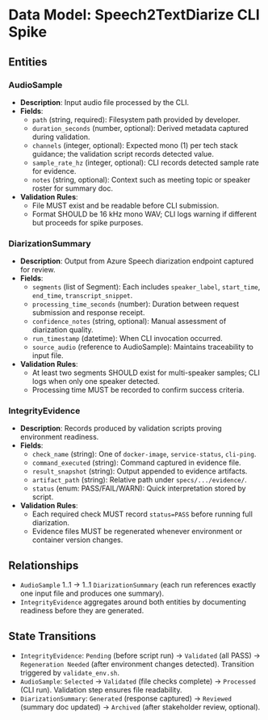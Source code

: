 # Data Model: Speech2TextDiarize CLI Spike

## Entities

### AudioSample
- **Description**: Input audio file processed by the CLI.
- **Fields**:
  - `path` (string, required): Filesystem path provided by developer.
  - `duration_seconds` (number, optional): Derived metadata captured during validation.
  - `channels` (integer, optional): Expected mono (1) per tech stack guidance; the validation script records detected value.
  - `sample_rate_hz` (integer, optional): CLI records detected sample rate for evidence.
  - `notes` (string, optional): Context such as meeting topic or speaker roster for summary doc.
- **Validation Rules**:
  - File MUST exist and be readable before CLI submission.
  - Format SHOULD be 16 kHz mono WAV; CLI logs warning if different but proceeds for spike purposes.

### DiarizationSummary
- **Description**: Output from Azure Speech diarization endpoint captured for review.
- **Fields**:
  - `segments` (list of Segment): Each includes `speaker_label`, `start_time`, `end_time`, `transcript_snippet`.
  - `processing_time_seconds` (number): Duration between request submission and response receipt.
  - `confidence_notes` (string, optional): Manual assessment of diarization quality.
  - `run_timestamp` (datetime): When CLI invocation occurred.
  - `source_audio` (reference to AudioSample): Maintains traceability to input file.
- **Validation Rules**:
  - At least two segments SHOULD exist for multi-speaker samples; CLI logs when only one speaker detected.
  - Processing time MUST be recorded to confirm success criteria.

### IntegrityEvidence
- **Description**: Records produced by validation scripts proving environment readiness.
- **Fields**:
  - `check_name` (string): One of `docker-image`, `service-status`, `cli-ping`.
  - `command_executed` (string): Command captured in evidence file.
  - `result_snapshot` (string): Output appended to evidence artifacts.
  - `artifact_path` (string): Relative path under `specs/.../evidence/`.
  - `status` (enum: PASS/FAIL/WARN): Quick interpretation stored by script.
- **Validation Rules**:
  - Each required check MUST record `status=PASS` before running full diarization.
  - Evidence files MUST be regenerated whenever environment or container version changes.

## Relationships
- `AudioSample` 1..1 -> 1..1 `DiarizationSummary` (each run references exactly one input file and produces one summary).
- `IntegrityEvidence` aggregates around both entities by documenting readiness before they are generated.

## State Transitions
- `IntegrityEvidence`: `Pending` (before script run) -> `Validated` (all PASS) -> `Regeneration Needed` (after environment changes detected). Transition triggered by `validate_env.sh`.
- `AudioSample`: `Selected` -> `Validated` (file checks complete) -> `Processed` (CLI run). Validation step ensures file readability.
- `DiarizationSummary`: `Generated` (response captured) -> `Reviewed` (summary doc updated) -> `Archived` (after stakeholder review, optional).
